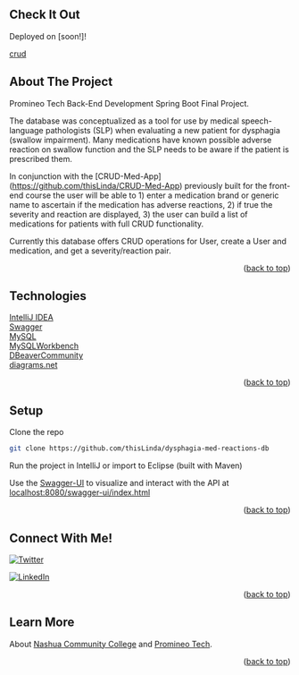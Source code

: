 <div id="top"></div>

## Check It Out
Deployed on [soon!]!

[crud](https://user-images.githubusercontent.com/34631602/180607825-e9076870-d592-47dc-8fbb-934e45010e83.gif)


## About The Project
Promineo Tech Back-End Development Spring Boot Final Project.

The database was conceptualized as a tool for use by medical speech-language pathologists (SLP) when evaluating a new patient for dysphagia (swallow impairment). Many medications have known possible adverse reaction on swallow function and the SLP needs to be aware if the patient is prescribed them. 

In conjunction with the [CRUD-Med-App] (https://github.com/thisLinda/CRUD-Med-App) previously built for the front-end course the user will be able to 1) enter a medication brand or generic name to ascertain if the medication has adverse reactions, 2) if true the severity and reaction are displayed, 3) the user can build a list of medications for patients with full CRUD functionality.

Currently this database offers CRUD operations for User, create a User and medication, and get a severity/reaction pair.

<p align="right">(<a href="#top">back to top</a>)</p>

## Technologies
[IntelliJ IDEA](https://www.jetbrains.com/idea/)<br>
[Swagger](https://swagger.io/)<br>
[MySQL](https://www.mysql.com/)<br>
[MySQLWorkbench](https://www.mysql.com/products/workbench//)<br>
[DBeaverCommunity](https://dbeaver.io/)<br>
[diagrams.net](https://app.diagrams.net/)<br>

<p align="right">(<a href="#top">back to top</a>)</p>

## Setup
Clone the repo
   ```sh
   git clone https://github.com/thisLinda/dysphagia-med-reactions-db
   ```

Run the project in IntelliJ or import to Eclipse (built with Maven)

Use the [Swagger-UI](https://swagger.io/tools/swagger-ui/) to visualize and interact with the API
at [localhost:8080/swagger-ui/index.html](localhost:8080/swagger-ui/index.html)<br>

<p align="right">(<a href="#top">back to top</a>)</p>

## Connect With Me!

[Twitter URL]: https://img.shields.io/badge/Twitter-1DA1F2?style=for-the-badge&logo=twitter&logoColor=white
[![Twitter][Twitter URL]](https://twitter.com/L_Forlizzi)

[linkedin-shield]: https://img.shields.io/badge/-LinkedIn-black.svg?style=for-the-badge&logo=linkedin&colorB=555
[![LinkedIn][linkedin-shield]](https://linkedin.com/in/linda-forlizzi)

<p align="right">(<a href="#top">back to top</a>)</p>

## Learn More
About [Nashua Community College](https://www.nashuacc.edu/workforce-development/coding-boot-camp) and [Promineo Tech](https://www.promineotech.com/).

<p align="right">(<a href="#top">back to top</a>)</p>
